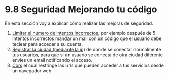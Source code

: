 # 9.8 Seguridad Mejorando tu código

En esta sección voy a explicar cómo realizar las mejoras de seguridad.&#x20;

1. [Limitar el número de intentos incorrectos](7.8.1-como-limitar-el-numero-de-intentos-incorrectos-en-el-login.md), por ejemplo después de 5 intentos incorrectos mandar un mail con un código que el usuario debe teclear para acceder a su cuenta.
2. [Registrar la ciudad (mediante la ip)](7.8.2-como-obtener-la-ciudad-del-usuario-por-medio-de-la-ip.md) de donde se conectar normalmente tus usuarios, para que si un usuario se conecta de otra ciudad diferente envies un email notificando el acceso.
3. [Cors](7.8.3-configurando-cors.md) el cual restringe las urls que pueden acceder a tus servicios desde un navegador web
